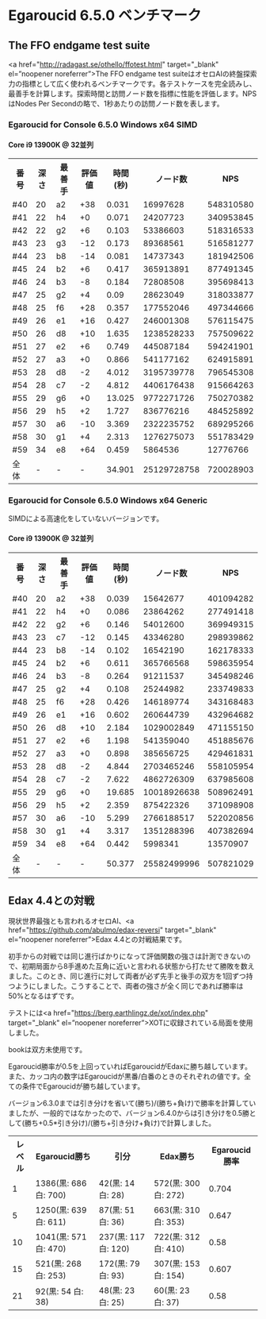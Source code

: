 # Egaroucid 6.5.0 ベンチマーク

## The FFO endgame test suite

<a href="http://radagast.se/othello/ffotest.html" target="_blank" el=”noopener noreferrer”>The FFO endgame test suite</a>はオセロAIの終盤探索力の指標として広く使われるベンチマークです。各テストケースを完全読みし、最善手を計算します。探索時間と訪問ノード数を指標に性能を評価します。NPSはNodes Per Secondの略で、1秒あたりの訪問ノード数を表します。

### Egaroucid for Console 6.5.0 Windows x64 SIMD


#### Core i9 13900K @ 32並列

<table>
<tr>
<th>番号</th>
<th>深さ</th>
<th>最善手</th>
<th>評価値</th>
<th>時間(秒)</th>
<th>ノード数</th>
<th>NPS</th>
</tr>
<tr>
<td>#40</td>
<td>20</td>
<td>a2</td>
<td>+38</td>
<td>0.031</td>
<td>16997628</td>
<td>548310580</td>
</tr>
<tr>
<td>#41</td>
<td>22</td>
<td>h4</td>
<td>+0</td>
<td>0.071</td>
<td>24207723</td>
<td>340953845</td>
</tr>
<tr>
<td>#42</td>
<td>22</td>
<td>g2</td>
<td>+6</td>
<td>0.103</td>
<td>53386603</td>
<td>518316533</td>
</tr>
<tr>
<td>#43</td>
<td>23</td>
<td>g3</td>
<td>-12</td>
<td>0.173</td>
<td>89368561</td>
<td>516581277</td>
</tr>
<tr>
<td>#44</td>
<td>23</td>
<td>b8</td>
<td>-14</td>
<td>0.081</td>
<td>14737343</td>
<td>181942506</td>
</tr>
<tr>
<td>#45</td>
<td>24</td>
<td>b2</td>
<td>+6</td>
<td>0.417</td>
<td>365913891</td>
<td>877491345</td>
</tr>
<tr>
<td>#46</td>
<td>24</td>
<td>b3</td>
<td>-8</td>
<td>0.184</td>
<td>72808508</td>
<td>395698413</td>
</tr>
<tr>
<td>#47</td>
<td>25</td>
<td>g2</td>
<td>+4</td>
<td>0.09</td>
<td>28623049</td>
<td>318033877</td>
</tr>
<tr>
<td>#48</td>
<td>25</td>
<td>f6</td>
<td>+28</td>
<td>0.357</td>
<td>177552046</td>
<td>497344666</td>
</tr>
<tr>
<td>#49</td>
<td>26</td>
<td>e1</td>
<td>+16</td>
<td>0.427</td>
<td>246001308</td>
<td>576115475</td>
</tr>
<tr>
<td>#50</td>
<td>26</td>
<td>d8</td>
<td>+10</td>
<td>1.635</td>
<td>1238528233</td>
<td>757509622</td>
</tr>
<tr>
<td>#51</td>
<td>27</td>
<td>e2</td>
<td>+6</td>
<td>0.749</td>
<td>445087184</td>
<td>594241901</td>
</tr>
<tr>
<td>#52</td>
<td>27</td>
<td>a3</td>
<td>+0</td>
<td>0.866</td>
<td>541177162</td>
<td>624915891</td>
</tr>
<tr>
<td>#53</td>
<td>28</td>
<td>d8</td>
<td>-2</td>
<td>4.012</td>
<td>3195739778</td>
<td>796545308</td>
</tr>
<tr>
<td>#54</td>
<td>28</td>
<td>c7</td>
<td>-2</td>
<td>4.812</td>
<td>4406176438</td>
<td>915664263</td>
</tr>
<tr>
<td>#55</td>
<td>29</td>
<td>g6</td>
<td>+0</td>
<td>13.025</td>
<td>9772271726</td>
<td>750270382</td>
</tr>
<tr>
<td>#56</td>
<td>29</td>
<td>h5</td>
<td>+2</td>
<td>1.727</td>
<td>836776216</td>
<td>484525892</td>
</tr>
<tr>
<td>#57</td>
<td>30</td>
<td>a6</td>
<td>-10</td>
<td>3.369</td>
<td>2322235752</td>
<td>689295266</td>
</tr>
<tr>
<td>#58</td>
<td>30</td>
<td>g1</td>
<td>+4</td>
<td>2.313</td>
<td>1276275073</td>
<td>551783429</td>
</tr>
<tr>
<td>#59</td>
<td>34</td>
<td>e8</td>
<td>+64</td>
<td>0.459</td>
<td>5864536</td>
<td>12776766</td>
</tr>
<tr>
<td>全体</td>
<td>-</td>
<td>-</td>
<td>-</td>
<td>34.901</td>
<td>25129728758</td>
<td>720028903</td>
</tr>
</table>





### Egaroucid for Console 6.5.0 Windows x64 Generic

SIMDによる高速化をしていないバージョンです。

#### Core i9 13900K @ 32並列

<table>
<tr>
<th>番号</th>
<th>深さ</th>
<th>最善手</th>
<th>評価値</th>
<th>時間(秒)</th>
<th>ノード数</th>
<th>NPS</th>
</tr>
<tr>
<td>#40</td>
<td>20</td>
<td>a2</td>
<td>+38</td>
<td>0.039</td>
<td>15642677</td>
<td>401094282</td>
</tr>
<tr>
<td>#41</td>
<td>22</td>
<td>h4</td>
<td>+0</td>
<td>0.086</td>
<td>23864262</td>
<td>277491418</td>
</tr>
<tr>
<td>#42</td>
<td>22</td>
<td>g2</td>
<td>+6</td>
<td>0.146</td>
<td>54012600</td>
<td>369949315</td>
</tr>
<tr>
<td>#43</td>
<td>23</td>
<td>c7</td>
<td>-12</td>
<td>0.145</td>
<td>43346280</td>
<td>298939862</td>
</tr>
<tr>
<td>#44</td>
<td>23</td>
<td>b8</td>
<td>-14</td>
<td>0.102</td>
<td>16542190</td>
<td>162178333</td>
</tr>
<tr>
<td>#45</td>
<td>24</td>
<td>b2</td>
<td>+6</td>
<td>0.611</td>
<td>365766568</td>
<td>598635954</td>
</tr>
<tr>
<td>#46</td>
<td>24</td>
<td>b3</td>
<td>-8</td>
<td>0.264</td>
<td>91211537</td>
<td>345498246</td>
</tr>
<tr>
<td>#47</td>
<td>25</td>
<td>g2</td>
<td>+4</td>
<td>0.108</td>
<td>25244982</td>
<td>233749833</td>
</tr>
<tr>
<td>#48</td>
<td>25</td>
<td>f6</td>
<td>+28</td>
<td>0.426</td>
<td>146189774</td>
<td>343168483</td>
</tr>
<tr>
<td>#49</td>
<td>26</td>
<td>e1</td>
<td>+16</td>
<td>0.602</td>
<td>260644739</td>
<td>432964682</td>
</tr>
<tr>
<td>#50</td>
<td>26</td>
<td>d8</td>
<td>+10</td>
<td>2.184</td>
<td>1029002849</td>
<td>471155150</td>
</tr>
<tr>
<td>#51</td>
<td>27</td>
<td>e2</td>
<td>+6</td>
<td>1.198</td>
<td>541359040</td>
<td>451885676</td>
</tr>
<tr>
<td>#52</td>
<td>27</td>
<td>a3</td>
<td>+0</td>
<td>0.898</td>
<td>385656725</td>
<td>429461831</td>
</tr>
<tr>
<td>#53</td>
<td>28</td>
<td>d8</td>
<td>-2</td>
<td>4.844</td>
<td>2703465246</td>
<td>558105954</td>
</tr>
<tr>
<td>#54</td>
<td>28</td>
<td>c7</td>
<td>-2</td>
<td>7.622</td>
<td>4862726309</td>
<td>637985608</td>
</tr>
<tr>
<td>#55</td>
<td>29</td>
<td>g6</td>
<td>+0</td>
<td>19.685</td>
<td>10018926638</td>
<td>508962491</td>
</tr>
<tr>
<td>#56</td>
<td>29</td>
<td>h5</td>
<td>+2</td>
<td>2.359</td>
<td>875422326</td>
<td>371098908</td>
</tr>
<tr>
<td>#57</td>
<td>30</td>
<td>a6</td>
<td>-10</td>
<td>5.299</td>
<td>2766188517</td>
<td>522020856</td>
</tr>
<tr>
<td>#58</td>
<td>30</td>
<td>g1</td>
<td>+4</td>
<td>3.317</td>
<td>1351288396</td>
<td>407382694</td>
</tr>
<tr>
<td>#59</td>
<td>34</td>
<td>e8</td>
<td>+64</td>
<td>0.442</td>
<td>5998341</td>
<td>13570907</td>
</tr>
<tr>
<td>全体</td>
<td>-</td>
<td>-</td>
<td>-</td>
<td>50.377</td>
<td>25582499996</td>
<td>507821029</td>
</tr>
</table>





## Edax 4.4との対戦

現状世界最強とも言われるオセロAI、<a href="https://github.com/abulmo/edax-reversi" target="_blank" el=”noopener noreferrer”>Edax 4.4</a>との対戦結果です。

初手からの対戦では同じ進行ばかりになって評価関数の強さは計測できないので、初期局面から8手進めた互角に近いと言われる状態から打たせて勝敗を数えました。このとき、同じ進行に対して両者が必ず先手と後手の双方を1回ずつ持つようにしました。こうすることで、両者の強さが全く同じであれば勝率は50%となるはずです。

テストには<a href="https://berg.earthlingz.de/xot/index.php" target="_blank" el=”noopener noreferrer”>XOT</a>に収録されている局面を使用しました。

bookは双方未使用です。

Egaroucid勝率が0.5を上回っていればEgaroucidがEdaxに勝ち越しています。また、カッコ内の数字はEgaroucidが黒番/白番のときのそれぞれの値です。全ての条件でEgaroucidが勝ち越しています。

バージョン6.3.0までは引き分けを省いて(勝ち)/(勝ち+負け)で勝率を計算していましたが、一般的ではなかったので、バージョン6.4.0からは引き分けを0.5勝として(勝ち+0.5*引き分け)/(勝ち+引き分け+負け)で計算しました。

<table>
<tr>
<th>レベル</th>
<th>Egaroucid勝ち</th>
<th>引分</th>
<th>Edax勝ち</th>
<th>Egaroucid勝率</th>
</tr>
<tr>
<td>1</td>
<td>1386(黒: 686 白: 700)</td>
<td>42(黒: 14 白: 28)</td>
<td>572(黒: 300 白: 272)</td>
<td>0.704</td>
</tr>
<tr>
<td>5</td>
<td>1250(黒: 639 白: 611)</td>
<td>87(黒: 51 白: 36)</td>
<td>663(黒: 310 白: 353)</td>
<td>0.647</td>
</tr>
<tr>
<td>10</td>
<td>1041(黒: 571 白: 470)</td>
<td>237(黒: 117 白: 120)</td>
<td>722(黒: 312 白: 410)</td>
<td>0.58</td>
</tr>
<tr>
<td>15</td>
<td>521(黒: 268 白: 253)</td>
<td>172(黒: 79 白: 93)</td>
<td>307(黒: 153 白: 154)</td>
<td>0.607</td>
</tr>
<tr>
<td>21</td>
<td>92(黒: 54 白: 38)</td>
<td>48(黒: 23 白: 25)</td>
<td>60(黒: 23 白: 37)</td>
<td>0.58</td>
</tr>
</table>


